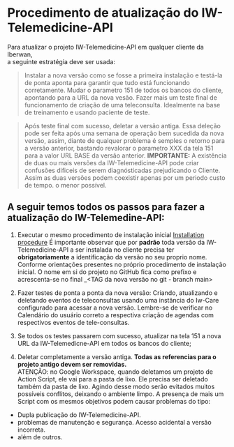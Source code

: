 # Procedimento de atualização do IW-Telemedicine-API

Para atualizar o projeto IW-Telemedicine-API em qualquer cliente da Iberwan,  
a seguinte estratégia deve ser usada:   
> Instalar a nova versão como se fosse a primeira instalação e testá-la de ponta aponta para garantir que tudo está funcionando corretamente.
Mudar o parametro 151 de todos os bancos do cliente, apontando para a URL da nova vesão.
Fazer mais um teste final de funcionamento de criação de uma teleconsulta. Idealmente na base de treinamento e usando paciente de teste.

>Após teste final com sucesso, deletar a versão antiga.
Essa deleção pode ser feita após uma semana de operação bem sucedida da nova versão, assim, diante de qualquer problema é semples o retorno para a versão anterior, bastando revalorar o parametro XXX da tela 151 para a valor URL BASE da versão anterior.
>**IMPORTANTE:** A existência de duas ou mais versões da IW-Telemedicine-API pode criar confusões dificeis de serem diagnósticadas prejudicando o Cliente.
Assim as duas versões podem coexistir apenas por um periodo custo de tempo. o menor possível.  
  
## **A seguir temos todos os passos para fazer a atualização do IW-Telemedine-API:**  

1. Executar o mesmo procedimento de instalação inicial [Installation procedure](installing-iw-telemedicine-in-clients-lang-pt.md)
É importante observar que por **padrão** toda versão da IW-Telemedicine-API a ser instalada no cliente precisa ter **obrigatoriamente** a identificação da versão no seu proprio nome. Conforme orientações presentes no próprio procedimento de instalação inicial.
O nome em si do projeto no GitHub fica como prefixo e acrescenta-se no final _<TAG da nova versão no git - branch main> 
  

2. Fazer testes de ponta a ponta da nova versão:
Criando, atualizando e deletando eventos de teleconsultas usando uma instância do Iw-Care configurado para acessar a nova versão.
Lembre-se de verificar no Calendário do usuário correto a respectiva criação de agendas com respectivos eventos de tele-consultas.   

3. Se todos os testes passarem com sucesso, atualizar na tela 151 a nova URL da IW-Telemedicne-API em todos os bancos do cliente;

4. Deletar completamente a versão antiga.
**Todas as referencias para o projeto antigo devem ser removidas.**  
ATENÇÃO: no Google Workspace, quando deletamos um projeto de Action Script, ele vai para a pasta de lixo.
Ele precisa ser deletado também da pasta de lixo.
Agindo desse modo serão evitados muitos possíveis conflitos, deixando o ambiente limpo.
A presença de mais um Script com os mesmos objetivos podem causar problemas do tipo:
* Dupla publicação do IW-Telemedicine-API.
* problemas de manutenção e segurança. Acesso acidental a versão incorreta.
* além de outros.  


